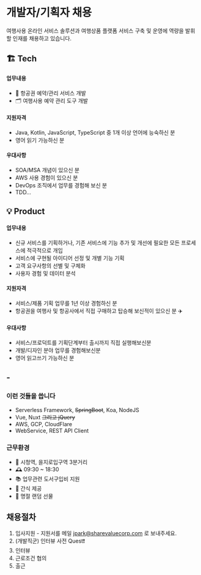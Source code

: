 # 개발자/기획자 채용 

여행사용 온라인 서비스 솔루션과 여행상품 플랫폼 서비스 구축 및 운영에 역량을 발휘할 인재를 채용하고 있습니다.



## 🏗 Tech 

#### 업무내용
- 💺 항공권 예약/관리 서비스 개발 
- 🗂 여행사용 예약 관리 도구 개발

#### 지원자격
- Java, Kotlin, JavaScript, TypeScript 중 1개 이상 언어에 능숙하신 분
- 영어 읽기 가능하신 분

#### 우대사항
- SOA/MSA 개념이 있으신 분
- AWS 사용 경험이 있으신 분
- DevOps 조직에서 업무를 경험해 보신 분
- TDD...


## 💡 Product 

#### 업무내용
- 신규 서비스를 기획하거나, 기존 서비스에 기능 추가 및 개선에 필요한 모든 프로세스에 적극적으로 개입
- 서비스에 구현될 아이디어 선정 및 개별 기능 기획
- 고객 요구사항의 선별 및 구체화
- 사용자 경험 및 데이터 분석


#### 지원자격
- 서비스/제품 기획 업무를 1년 이상 경험하신 분
- 항공권을 여행사 및 항공사에서 직접 구매하고 탑승해 보신적이 있으신 분 ✈️

#### 우대사항
- 서비스/프로덕트를 기획단계부터 출시까지 직접 실행해보신분
- 개발/디자인 분야 업무를 경험해보신분
- 영어 읽고쓰기 가능하신 분



## -

### 이런 것들을 씁니다 
- Serverless Framework, ~~SpringBoot~~, Koa, NodeJS
- Vue, Nuxt ~~그리고 jQuery~~
- AWS, GCP, CloudFlare
- WebService, REST API Client


### 근무환경
- 🚉 시청역, 을지로입구역 3분거리
- 🕰 09:30 ~ 18:30
- 📚 업무관련 도서구입비 지원
- 🥐 간식 제공
- 🐛 명절 랜덤 선물


## 채용절차

1. 입사지원 - 지원서를 메일 [jpark@sharevaluecorp.com](mailto:jpark@sharevaluecorp.com) 로 보내주세요. 
2. (개발직군) 인터뷰 사전 Quest❗️
3. 인터뷰
4. 근로조건 협의
5. 출근



